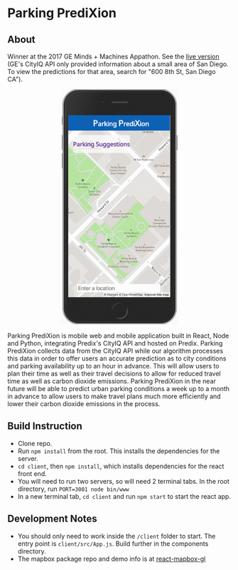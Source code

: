 # Parking PrediXion
## About
Winner at the 2017 GE Minds + Machines Appathon. See the [live version](https://fiery-doves-parking-v3.run.aws-usw02-pr.ice.predix.io/) (GE's CityIQ API only provided information about a small area of San Diego. To view the predictions for that area, search for "600 8th St, San Diego CA").
<p align="center">
  <img width="262" height="528" src="https://github.com/joshleichtung/ParkingPrediXion/blob/development/readme_assets/parking-predixion-example.gif?raw=true">
</p>
Parking PrediXion is mobile web and mobile application built in React, Node and Python, integrating Predix's CityIQ API and hosted on Predix. Parking PrediXion collects data from the CityIQ API while our algorithm processes this data in order to offer users an accurate prediction as to city conditions and parking availability up to an hour in advance. This will allow users to plan their time as well as their travel decisions to allow for reduced travel time as well as carbon dioxide emissions. Parking PrediXion in the near future will be able to predict urban parking conditions a week up to a month in advance to allow users to make travel plans much more efficiently and lower their carbon dioxide emissions in the process.

## Build Instruction
* Clone repo.
* Run `npm install` from the root. This installs the dependencies for the server.
* `cd client`, then `npm install`, which installs dependencies for the react front
  end.
* You will need to run two servers, so will need 2 terminal tabs. In the root
  directory, run `PORT=3001 node bin/www`
* In a new terminal tab, `cd client` and run `npm start` to start the react app.

## Development Notes
* You should only need to work inside the `/client` folder to start. The entry
  point is `client/src/App.js`. Build further in the components directory.
* The mapbox package repo and demo info is at [react-mapbox-gl](https://github.com/alex3165/react-mapbox-gl)
